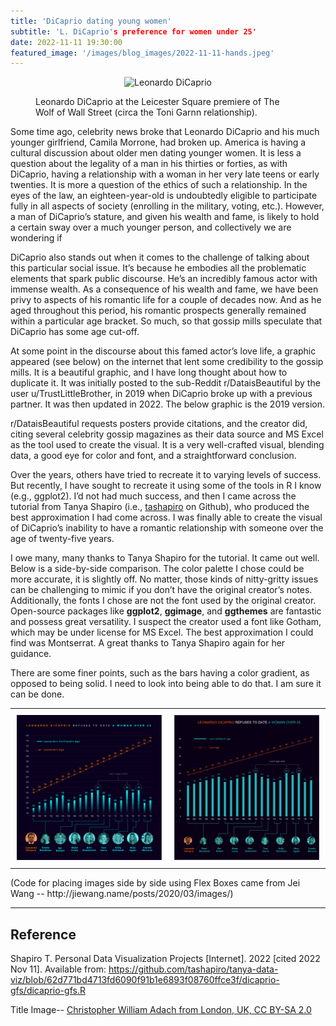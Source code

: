 ```yaml
---
title: 'DiCaprio dating young women'
subtitle: 'L. DiCaprio's preference for women under 25'
date: 2022-11-11 19:30:00
featured_image: '/images/blog_images/2022-11-11-hands.jpeg'
---
```



<figure>
  <p align="center">
    <img src="{{site.url}}/images/blog_images/2022-11-11-Dicaprio.jpeg" alt="Leonardo DiCaprio" width="500"/>
  <figcaption>Leonardo DiCaprio at the Leicester Square premiere of The Wolf of Wall Street (circa the Toni Garnn relationship).</figcaption>
  </p>
</figure>


Some time ago, celebrity news broke that Leonardo DiCaprio and his much younger girlfriend, Camila Morrone, had broken up. America is having a cultural discussion about older men dating younger women. It is less a question about the legality of a man in his thirties or forties, as with DiCaprio, having a relationship with a woman in her very late teens or early twenties. It is more a question of the ethics of such a relationship. In the eyes of the law, an eighteen-year-old is undoubtedly eligible to participate fully in all aspects of society (enrolling in the military, voting, etc.). However, a man of DiCaprio’s stature, and given his wealth and fame, is likely to hold a certain sway over a much younger person, and collectively we are wondering if

DiCaprio also stands out when it comes to the challenge of talking about this particular social issue. It’s because he embodies all the problematic elements that spark public discourse. He’s an incredibly famous actor with immense wealth. As a consequence of his wealth and fame, we have been privy to aspects of his romantic life for a couple of decades now. And as he aged throughout this period, his romantic prospects generally remained within a particular age bracket. So much, so that gossip mills speculate that DiCaprio has some age cut-off.

At some point in the discourse about this famed actor’s love life, a graphic appeared (see below) on the internet that lent some credibility to the gossip mills. It is a beautiful graphic, and I have long thought about how to duplicate it. It was initially posted to the sub-Reddit r/DataisBeautiful by the user u/TrustLittleBrother, in 2019 when DiCaprio broke up with a previous partner. It was then updated in 2022. The below graphic is the 2019 version.

r/DataisBeautiful requests posters provide citations, and the creator did, citing several celebrity gossip magazines as their data source and MS Excel as the tool used to create the visual. It is a very well-crafted visual, blending data, a good eye for color and font, and a straightforward conclusion.

Over the years, others have tried to recreate it to varying levels of success. But recently, I have sought to recreate it using some of the tools in R I know (e.g., ggplot2). I’d not had much success, and then I came across the tutorial from Tanya Shapiro (i.e., [tashapiro](https://github.com/tashapiro) on Github), who produced the best approximation I had come across. I was finally able to create the visual of DiCaprio’s inability to have a romantic relationship with someone over the age of twenty-five years.

I owe many, many thanks to Tanya Shapiro for the tutorial. It came out well. Below is a side-by-side comparison. The color palette I chose could be more accurate, it is slightly off. No matter, those kinds of nitty-gritty issues can be challenging to mimic if you don’t have the original creator’s notes.
Additionally, the fonts I chose are not the font used by the original creator. Open-source packages like **ggplot2**, **ggimage**, and **ggthemes** are fantastic and possess great versatility. I suspect the creator used a font like Gotham, which may be under license for MS Excel. The best approximation I could find was Montserrat. A great thanks to Tanya Shapiro again for her guidance. 

There are some finer points, such as the bars having a color gradient, as opposed to being solid. I need to look into being able to do that. I am sure it can be done.

<div id="image-table">
    <table>
	    <tr>
    	    <td style="padding:10px">
        	    <img src="/images/projects/20221111dicaprio_op.png" width="300"/>
      	    </td>
            <td style="padding:10px">
            	<img src="/images/projects/20221111dicaprio_sab.png" width="300"/>
            </td>
        </tr>
    </table>
</div>
(Code for placing images side by side using Flex Boxes came from Jei Wang -- http://jiewang.name/posts/2020/03/images/)

---
## Reference

Shapiro T. Personal Data Visualization Projects [Internet]. 2022 [cited 2022 Nov 11]. Available from: https://github.com/tashapiro/tanya-data-viz/blob/62d771bd4713fd6090f91b1e6893f08760ffce3f/dicaprio-gfs/dicaprio-gfs.R

Title Image--
[Christopher William Adach from London, UK, CC BY-SA 2.0](https://upload.wikimedia.org/wikipedia/commons/2/25/Leonardo_DiCaprio_2014.jpg)

